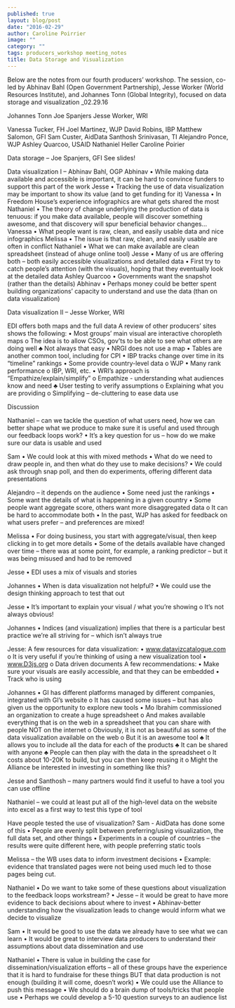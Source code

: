 ```yaml
---
published: true
layout: blog/post
date: "2016-02-29"
author: Caroline Poirrier
image: ""
category: ""
tags: producers_workshop meeting_notes
title: Data Storage and Visualization
---
```

Below are the notes from our fourth producers’ workshop. The session, co-led by Abhinav Bahl (Open Government Partnership), Jesse Worker (World Resources Institute), and Johannes Tonn (Global Integrity), focused on data storage and visualization _02.29.16


Johannes Tonn
Joe Spanjers
Jesse Worker, WRI

Vanessa Tucker, FH
Joel Martinez, WJP
David Robins, IBP
Matthew Salomon, GFI
Sam Custer, AidData
Santhosh Srinivasan, TI
Alejandro Ponce, WJP
Ashley Quarcoo, USAID
Nathaniel Heller
Caroline Poirier


Data storage – Joe Spanjers, GFI
See slides!

Data visualization I – Abhinav Bahl, OGP
Abhinav
•	While making data available and accessible is important, it can be hard to convince funders to support this part of the work
Jesse
•	Tracking the use of data visualization may be important to show its value (and to get funding for it) 
Vanessa
•	In Freedom House’s experience infographics are what gets shared the most 
Nathaniel
•	The theory of change underlying the production of data is tenuous: if you make data available, people will discover something awesome, and that discovery will spur beneficial behavior changes…
Vanessa
•	What people want is raw, clean, and easily usable data and nice infographics 
Melissa
•	The issue is that raw, clean, and easily usable are often in conflict
Nathaniel
•	What we can make available are clean spreadsheet (instead of ahuge online tool) 
Jesse
•	Many of us are offering both – both easily accessible visualizations and detailed data
•	First try to catch people’s attention (with the visuals), hoping that they eventually look at the detailed data
Ashley Quarcoo
•	Governments want the snapshot (rather than the details)
Abhinav
•	Perhaps money could be better spent building organizations’ capacity to understand and use the data (than on data visualization)

Data visualization II – Jesse Worker, WRI

EDI offers both maps and the full data
A review of other producers’ sites shows the following:
•	Most groups’ main visual are interactive choropleth maps 
o	The idea is to allow CSOs, gov’ts to be able to see what others are doing well
♣	Not always that easy 
•	NRGI does not use a map
•	Tables are another common tool, including for CPI
•	IBP tracks change over time in its “timeline” rankings
•	Some provide country-level data
o	WJP
•	Many rank performance 
o	IBP, WRI, etc.
•	WRI’s approach is “Empathize/explain/simplify”
o	Empathize - understanding what audiences know and need
♣	User testing to verify assumptions
o	Explaining what you are providing
o	Simplifying – de-cluttering to ease data use 

Discussion

Nathaniel – can we tackle the question of what users need, how we can better shape what we produce to make sure it is useful and used through our feedback loops work?
•	It’s a key question for us – how do we make sure our data is usable and used

Sam
•	We could look at this with mixed methods
•	What do we need to draw people in, and then what do they use to make decisions?
•	We could ask through snap poll, and then do experiments, offering different data presentations

Alejandro – it depends on the audience
•	Some need just the rankings
•	Some want the details of what is happening in a given country
•	Some people want aggregate score, others want more disaggregated data
o	It can be hard to accommodate both
•	In the past, WJP has asked for feedback on what users prefer – and preferences are mixed!


Melissa
•	For doing business, you start with aggregate/visual, then keep clicking in to get more details
•	Some of the details available have changed over time – there was at some point, for example, a ranking predictor – but it was being misused and had to be removed

Jesse
•	EDI uses a mix of visuals and stories

Johannes
•	When is data visualization not helpful?
•	We could use the design thinking approach to test that out


Jesse 
•	It’s important to explain your visual / what you’re showing 
o	It’s not always obvious!

Johannes
•	Indices (and visualization) implies that there is a particular best practice we’re all striving for – which isn’t always true

Jesse: 
A few resources for data visualization:
•	www.datavizcatalogue.com
o	It is very useful if you’re thinking of using a new visualization tool
•	www.D3js.org
o	Data driven documents
A few recommendations:
•	Make sure your visuals are easily accessible, and that they can be embedded
•	Track who is using

Johannes
•	GI has different platforms managed by different companies, integrated with GI’s website
o	It has caused some issues – but has also given us the opportunity to explore new tools
•	Mo Ibrahim commissioned an organization to create a huge spreadsheet
o	And makes available everything that is on the web in a spreadsheet that you can share with people NOT on the internet
o	Obviously, it is not as beautiful as some of the data visualization available on the web
o	But it is an awesome tool 
♣	It allows you to include all the data for each of the products
♣	It can be shared with anyone
♣	People can then play with the data in the spreadsheet 
o	It costs about 10-20K to build, but you can then keep reusing it
o	Might the Alliance be interested in investing in something like this?

Jesse and Santhosh – many partners would find it useful to have a tool you can use offline 

Nathaniel – we could at least put all of the high-level data on the website into excel as a first way to test this type of tool 

Have people tested the use of visualization?
Sam - AidData has done some of this
•	People are evenly split between preferring/using visualization, the full data set, and other things
•	Experiments in a couple of countries – the results were quite different here, with people preferring static tools 

Melissa – the WB uses data to inform investment decisions
•	Example: evidence that translated pages were not being used much led to those pages being cut. 

Nathaniel 
•	Do we want to take some of these questions about visualization to the feedback loops workstream?
•	Jesse – it would be great to have more evidence to back decisions about where to invest
•	Abhinav-better understanding how the visualization leads to change would inform what we decide to visualize 

Sam
•	It would be good to use the data we already have to see what we can learn 
•	It would be great to interview data producers to understand their assumptions about data dissemination and use 




Nathaniel
•	There is value in building the case for dissemination/visualization efforts – all of these groups have the experience that it is hard to fundraise for these things BUT that data production is not enough (building it will come, doesn’t work)
•	We could use the Alliance to push this message
•	We should do a brain dump of tools/tricks that people use
•	Perhaps we could develop a 5-10 question surveys to an audience list



